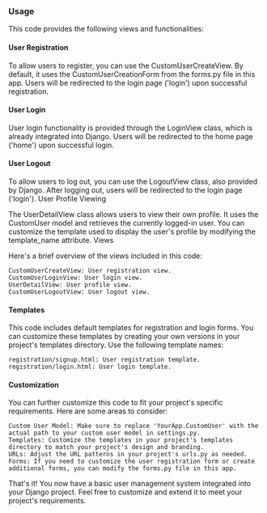 ### Usage

This code provides the following views and functionalities:
#### User Registration

To allow users to register, you can use the CustomUserCreateView. By default, it uses the CustomUserCreationForm from the forms.py file in this app. Users will be redirected to the login page ('login') upon successful registration.
#### User Login

User login functionality is provided through the LoginView class, which is already integrated into Django. Users will be redirected to the home page ('home') upon successful login.
#### User Logout

To allow users to log out, you can use the LogoutView class, also provided by Django. After logging out, users will be redirected to the login page ('login').
User Profile Viewing

The UserDetailView class allows users to view their own profile. It uses the CustomUser model and retrieves the currently logged-in user. You can customize the template used to display the user's profile by modifying the template_name attribute.
Views

Here's a brief overview of the views included in this code:

    CustomUserCreateView: User registration view.
    CustomUserLoginView: User login view.
    UserDetailView: User profile view.
    CustomUserLogoutView: User logout view.

#### Templates

This code includes default templates for registration and login forms. You can customize these templates by creating your own versions in your project's templates directory. Use the following template names:

    registration/signup.html: User registration template.
    registration/login.html: User login template.

#### Customization

You can further customize this code to fit your project's specific requirements. Here are some areas to consider:

    Custom User Model: Make sure to replace 'YourApp.CustomUser' with the actual path to your custom user model in settings.py.
    Templates: Customize the templates in your project's templates directory to match your project's design and branding.
    URLs: Adjust the URL patterns in your project's urls.py as needed.
    Forms: If you need to customize the user registration form or create additional forms, you can modify the forms.py file in this app.

That's it! You now have a basic user management system integrated into your Django project. Feel free to customize and extend it to meet your project's requirements.